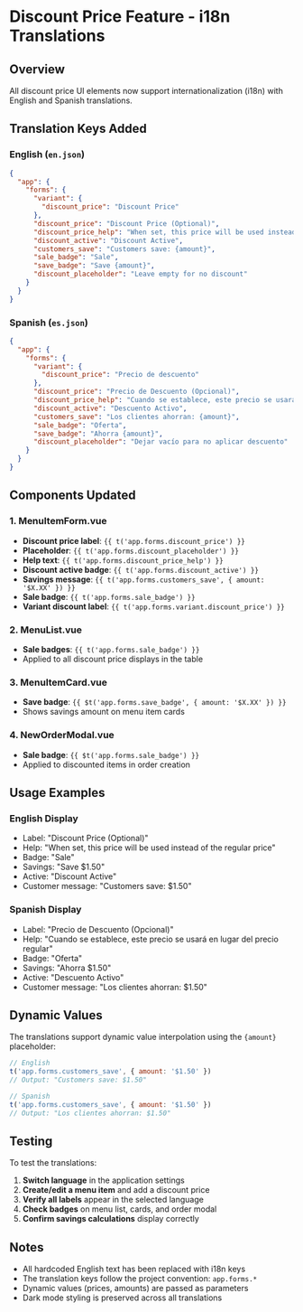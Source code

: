 # Discount Price Feature - i18n Translations

## Overview
All discount price UI elements now support internationalization (i18n) with English and Spanish translations.

## Translation Keys Added

### English (`en.json`)
```json
{
  "app": {
    "forms": {
      "variant": {
        "discount_price": "Discount Price"
      },
      "discount_price": "Discount Price (Optional)",
      "discount_price_help": "When set, this price will be used instead of the regular price",
      "discount_active": "Discount Active",
      "customers_save": "Customers save: {amount}",
      "sale_badge": "Sale",
      "save_badge": "Save {amount}",
      "discount_placeholder": "Leave empty for no discount"
    }
  }
}
```

### Spanish (`es.json`)
```json
{
  "app": {
    "forms": {
      "variant": {
        "discount_price": "Precio de descuento"
      },
      "discount_price": "Precio de Descuento (Opcional)",
      "discount_price_help": "Cuando se establece, este precio se usará en lugar del precio regular",
      "discount_active": "Descuento Activo",
      "customers_save": "Los clientes ahorran: {amount}",
      "sale_badge": "Oferta",
      "save_badge": "Ahorra {amount}",
      "discount_placeholder": "Dejar vacío para no aplicar descuento"
    }
  }
}
```

## Components Updated

### 1. MenuItemForm.vue
- **Discount price label**: `{{ t('app.forms.discount_price') }}`
- **Placeholder**: `{{ t('app.forms.discount_placeholder') }}`
- **Help text**: `{{ t('app.forms.discount_price_help') }}`
- **Discount active badge**: `{{ t('app.forms.discount_active') }}`
- **Savings message**: `{{ t('app.forms.customers_save', { amount: '$X.XX' }) }}`
- **Sale badge**: `{{ t('app.forms.sale_badge') }}`
- **Variant discount label**: `{{ t('app.forms.variant.discount_price') }}`

### 2. MenuList.vue
- **Sale badges**: `{{ t('app.forms.sale_badge') }}`
- Applied to all discount price displays in the table

### 3. MenuItemCard.vue
- **Save badge**: `{{ $t('app.forms.save_badge', { amount: '$X.XX' }) }}`
- Shows savings amount on menu item cards

### 4. NewOrderModal.vue
- **Sale badge**: `{{ $t('app.forms.sale_badge') }}`
- Applied to discounted items in order creation

## Usage Examples

### English Display
- Label: "Discount Price (Optional)"
- Help: "When set, this price will be used instead of the regular price"
- Badge: "Sale"
- Savings: "Save $1.50"
- Active: "Discount Active"
- Customer message: "Customers save: $1.50"

### Spanish Display
- Label: "Precio de Descuento (Opcional)"
- Help: "Cuando se establece, este precio se usará en lugar del precio regular"
- Badge: "Oferta"
- Savings: "Ahorra $1.50"
- Active: "Descuento Activo"
- Customer message: "Los clientes ahorran: $1.50"

## Dynamic Values

The translations support dynamic value interpolation using the `{amount}` placeholder:

```javascript
// English
t('app.forms.customers_save', { amount: '$1.50' })
// Output: "Customers save: $1.50"

// Spanish
t('app.forms.customers_save', { amount: '$1.50' })
// Output: "Los clientes ahorran: $1.50"
```

## Testing

To test the translations:

1. **Switch language** in the application settings
2. **Create/edit a menu item** and add a discount price
3. **Verify all labels** appear in the selected language
4. **Check badges** on menu list, cards, and order modal
5. **Confirm savings calculations** display correctly

## Notes

- All hardcoded English text has been replaced with i18n keys
- The translation keys follow the project convention: `app.forms.*`
- Dynamic values (prices, amounts) are passed as parameters
- Dark mode styling is preserved across all translations
